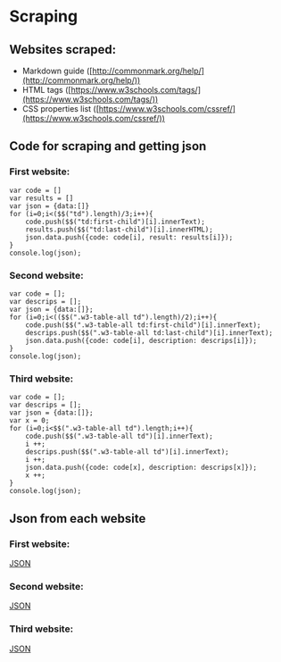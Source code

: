 # Scraping

## Websites scraped:
* Markdown guide ([http://commonmark.org/help/](http://commonmark.org/help/))
* HTML tags ([https://www.w3schools.com/tags/](https://www.w3schools.com/tags/))
* CSS properties list ([https://www.w3schools.com/cssref/](https://www.w3schools.com/cssref/))

## Code for scraping and getting json

### First website:

    var code = []
    var results = []
    var json = {data:[]}
    for (i=0;i<($$("td").length)/3;i++){
        code.push($$("td:first-child")[i].innerText);
        results.push($$("td:last-child")[i].innerHTML);
        json.data.push({code: code[i], result: results[i]});
    }
    console.log(json);

### Second website:

    var code = [];
    var descrips = [];
    var json = {data:[]};
    for (i=0;i<(($$(".w3-table-all td").length)/2);i++){
        code.push($$(".w3-table-all td:first-child")[i].innerText);
        descrips.push($$(".w3-table-all td:last-child")[i].innerText);
        json.data.push({code: code[i], description: descrips[i]});
    }
    console.log(json);

### Third website:

    var code = [];
    var descrips = [];
    var json = {data:[]};
    var x = 0;
    for (i=0;i<$$(".w3-table-all td").length;i++){
        code.push($$(".w3-table-all td")[i].innerText);
        i ++;
        descrips.push($$(".w3-table-all td")[i].innerText);
        i ++;
        json.data.push({code: code[x], description: descrips[x]});
        x ++;
    }
    console.log(json);

## Json from each website

### First website:

[JSON](https://github.com/JordanPag/Ruby-2017/blob/master/firstwebsite.json)

### Second website:

[JSON](https://github.com/JordanPag/Ruby-2017/blob/master/secondwebsite.json)

### Third website:

[JSON](https://github.com/JordanPag/Ruby-2017/blob/master/thirdwebsite.json)